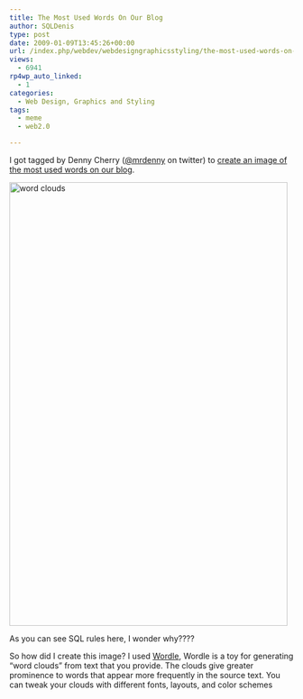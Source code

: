 ```yaml
---
title: The Most Used Words On Our Blog
author: SQLDenis
type: post
date: 2009-01-09T13:45:26+00:00
url: /index.php/webdev/webdesigngraphicsstyling/the-most-used-words-on-our-blog/
views:
  - 6941
rp4wp_auto_linked:
  - 1
categories:
  - Web Design, Graphics and Styling
tags:
  - meme
  - web2.0

---
```

I got tagged by Denny Cherry ([@mrdenny][1] on twitter) to [create an image of the most used words on our blog][2].

[<img src="http://farm4.static.flickr.com/3334/3182664746_61cf1a2ddb_o.jpg" width="493" height="788" alt="word clouds" />][3]

As you can see SQL rules here, I wonder why????

So how did I create this image? I used [Wordle][4], Wordle is a toy for generating “word clouds” from text that you provide. The clouds give greater prominence to words that appear more frequently in the source text. You can tweak your clouds with different fonts, layouts, and color schemes

 [1]: http://twitter.com/mrdenny
 [2]: http://itknowledgeexchange.techtarget.com/sql-server/i-was-bouncing-around-the-net-and-found-wordlenet/
 [3]: http://www.flickr.com/photos/denisgobo/3182664746/ "word clouds by Denis Gobo, on Flickr"
 [4]: http://www.wordle.net/